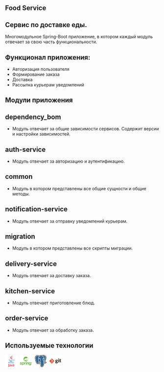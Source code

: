 ## Food Service

## Сервис по доставке еды.
Многомодульное Spring-Boot приложение, в котором каждый модуль отвечает за свою часть функциональности.

## Функционал приложения: 
- Авторизация пользователя
- Формирование заказа
- Доставка
- Рассылка курьерам уведомлений
##  Модули приложения
## dependency_bom
- Модуль отвечает за общие зависимости сервисов. Содержит версии и настройки зависимостей.
## auth-service
- Модуль отвечает за авторизацию и аутентификацию.
## common
- Модуль в котором представлены все общие сущности и общие методы.
## notification-service
- Модуль отвечает за отправку уведомлений курьерам.
## migration
- Модуль в котором представлены все скрипты миграции.
## delivery-service
- Модуль отвечает за доставку заказа.
## kitchen-service
- Модуль отвечает приготовление блюд.
## order-service
- Модуль отвечает за обработку заказа.

## Используемые технологии
<div>
  <img src="https://github.com/devicons/devicon/blob/master/icons/java/java-original-wordmark.svg" title="Java" alt="Java" width="40" height="40"/>&nbsp;
  <img src="https://github.com/devicons/devicon/blob/master/icons/spring/spring-original-wordmark.svg" title="Spring" alt="Spring" width="40" height="40"/>&nbsp;
  <img src="https://github.com/devicons/devicon/blob/master/icons/postgresql/postgresql-original.svg" title="PostgreSQL"  alt="PostgreSQL" width="40" height="40"/>&nbsp;
  <img src="https://github.com/devicons/devicon/blob/master/icons/git/git-original-wordmark.svg" title="Git" **alt="Git" width="40" height="40"/>
</div>
